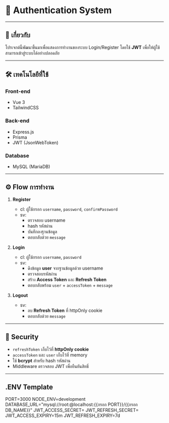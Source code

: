 # 🔐 Authentication System

---

## 📖 เกี่ยวกับ

โปรเจกต์นี้พัฒนาขึ้นมาเพื่อแสดงการทำงานของระบบ Login/Register โดยใช้ **JWT** เพื่อให้ผู้ใช้สามารถเข้าสู่ระบบได้อย่างปลอดภัย

---

## 🛠 เทคโนโลยีที่ใช้

### Front-end
  - Vue 3
  - TailwindCSS

### Back-end
  - Express.js
  - Prisma
  - JWT (JsonWebToken)

### Database
  - MySQL (MariaDB)

---

## ⚙️ Flow การทำงาน
1. **Register**
   - cl: ผู้ใช้กรอก `username`, `password`, `confirmPassword`
   - sv:
     - ตรวจสอบ username
     - hash รหัสผ่าน
     - บันทึกลงฐานข้อมูล
     - ตอบกลับด้วย `message`

2. **Login**
   - cl: ผู้ใช้กรอก `username`, `password`
   - sv:
     - ดึงข้อมูล **user** จากฐานข้อมูลด้วย username
     - ตรวจสอบรหัสผ่าน
     - สร้าง **Access Token** และ **Refresh Token**
     - ตอบกลับพร้อม `user` + `accessToken` + `message`

3. **Logout**
   - sv:
     - ลบ **Refresh Token** ที่ httpOnly cookie
     - ตอบกลับด้วย `message`

---

## 🔐 Security
- `refreshToken` เก็บไว้ที่ **httpOnly cookie**
- `accessToken` และ `user` เก็บไว้ที่ memory
- ใช้ **bcrypt** สำหรับ hash รหัสผ่าน
- Middleware ตรวจสอบ JWT เพื่อยืนยันสิทธิ์

---

## .ENV Template
PORT=3000
NODE_ENV=development
DATABASE_URL="mysql://root:@localhost:{{กรอก PORT}}/{{กรอก DB_NAME}}"
JWT_ACCESS_SECRET=
JWT_REFRESH_SECRET=
JWT_ACCESS_EXPIRY=15m
JWT_REFRESH_EXPIRY=7d
